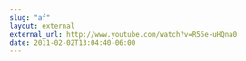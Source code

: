 ```yaml
---
slug: "af"
layout: external
external_url: http://www.youtube.com/watch?v=R55e-uHQna0
date: 2011-02-02T13:04:40-06:00
---
```

